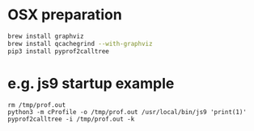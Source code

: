 
# OSX preparation

```bash
brew install graphviz
brew install qcachegrind --with-graphviz
pip3 install pyprof2calltree
```

# e.g. js9 startup example

```
rm /tmp/prof.out
python3 -m cProfile -o /tmp/prof.out /usr/local/bin/js9 'print(1)'
pyprof2calltree -i /tmp/prof.out -k
```

